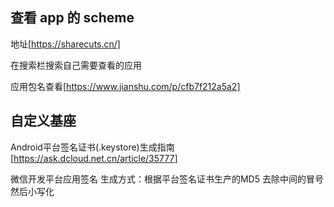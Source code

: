 ## 查看 app 的 scheme

地址[https://sharecuts.cn/]

在搜索栏搜索自己需要查看的应用

应用包名查看[https://www.jianshu.com/p/cfb7f212a5a2]

## 自定义基座

Android平台签名证书(.keystore)生成指南[https://ask.dcloud.net.cn/article/35777]

微信开发平台应用签名 生成方式：根据平台签名证书生产的MD5 去除中间的冒号 然后小写化
